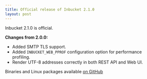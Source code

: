 ```yaml
---
title: Official release of Inbucket 2.1.0
layout: post
---
```


Inbucket 2.1.0 is official.

**Changes from 2.0.0:**

- Added SMTP TLS support.
- Added `INBUCKET_WEB_PPROF` configuration option for performance profiling.
- Render UTF-8 addresses correctly in both REST API and Web UI.

Binaries and Linux packages available [on GitHub](
https://github.com/inbucket/inbucket/releases/tag/v2.1.0)
